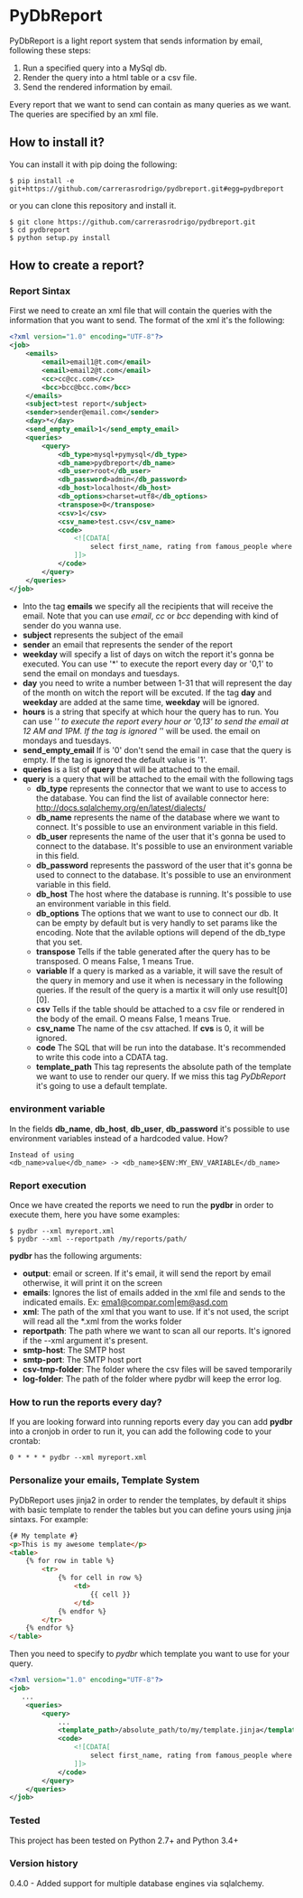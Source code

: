 PyDbReport
==========

PyDbReport is a light report system that sends information by email, following these steps:

1. Run a specified query into a MySql db.
2. Render the query into a html table or a csv file.
3. Send the rendered information by email.

Every report that we want to send can contain as many queries as we want. The queries are specified by
an xml file.


How to install it?
-----------------------
You can install it with pip doing the following:

    $ pip install -e git+https://github.com/carrerasrodrigo/pydbreport.git#egg=pydbreport

or you can clone this repository and install it.

    $ git clone https://github.com/carrerasrodrigo/pydbreport.git
    $ cd pydbreport
    $ python setup.py install


How to create a report?
-----------------------

### Report Sintax

First we need to create an xml file that will contain the queries with the information
that you want to send. The format of the xml it's the following:
```xml
<?xml version="1.0" encoding="UTF-8"?>
<job>
    <emails>
        <email>email1@t.com</email>
        <email>email2@t.com</email>
        <cc>cc@cc.com</cc>
        <bcc>bcc@bcc.com</bcc>
    </emails>
    <subject>test report</subject>
    <sender>sender@email.com</sender>
    <day>*</day>
    <send_empty_email>1</send_empty_email>
    <queries>
        <query>
            <db_type>mysql+pymysql</db_type>
            <db_name>pydbreport</db_name>
            <db_user>root</db_user>
            <db_password>admin</db_password>
            <db_host>localhost</db_host>
            <db_options>charset=utf8</db_options>
            <transpose>0</transpose>
            <csv>1</csv>
            <csv_name>test.csv</csv_name>
            <code>
                <![CDATA[
                    select first_name, rating from famous_people where age < 70;
                ]]>
            </code>
        </query>
    </queries>
</job>
```
 - Into the tag **emails** we specify all the recipients that will receive the email. Note that you can use *email*, *cc* or *bcc* depending with kind of sender do you wanna use.
 - **subject** represents the subject of the email
 - **sender** an email that represents the sender of the report
 - **weekday** will specify a list of days on witch the report it's gonna be executed.
 You can use '*' to execute the report every day or '0,1' to send
 the email on mondays and tuesdays.
 - **day** you need to write a number between 1-31 that will represent the day
of the month on witch the report will be excuted. If the tag **day** and **weekday** are
    added at the same time, **weekday** will be ignored.
 - **hours** is a string that specify at which hour the query has to run. You can use '*' to execute the report every hour or '0,13' to send the email at 12 AM and 1PM. If the tag is ignored '*' will be used.
 the email on mondays and tuesdays.
 - **send_empty_email** If is '0' don't send the email in case that the query is empty. If the tag is ignored the default value is '1'.
 - **queries** is a list of **query** that will be attached to the email.
 - **query** is a query that will be attached to the email with the following tags
    - **db_type** represents the connector that we want to use to access to the database. You can find the list of available connector here: http://docs.sqlalchemy.org/en/latest/dialects/
    - **db_name** represents the name of the database where we want to connect. It's possible to use an environment variable in this field.
    - **db_user** represents the name of the user that it's gonna be used to connect to the database. It's possible to use an environment variable in this field.
    - **db_password** represents the password of the user that it's gonna be used to connect to the database. It's possible to use an environment variable in this field.
    - **db_host** The host where the database is running. It's possible to use an environment variable in this field.
    - **db_options** The options that we want to use to connect our db. It can be empty by default but is very handly to set params like the encoding. Note that the avilable options will depend of the db_type that you set.
    - **transpose** Tells if the table generated after the query has to be transposed. O means False, 1 means True.
    - **variable** If a query is marked as a variable, it will save the result of the query in memory and use it when is necessary in the following queries. If the result of the query is a martix it will only use result[0][0].
    - **csv** Tells if the table should be attached to a csv file or rendered in the body of the email. O means False, 1 means True.
    - **csv_name** The name of the csv attached. If **cvs** is 0, it will be ignored.
    - **code** The SQL that will be run into the database. It's recommended to write this code into
        a CDATA tag.
    - **template_path** This tag represents the absolute path of the template we want to use to render our query. If we
        miss this tag *PyDbReport* it's going to use a default template.


### environment variable
In the fields **db_name**, **db_host**, **db_user**, **db_password** it's possible to use environment variables instead of a hardcoded value. How?

    Instead of using
    <db_name>value</db_name> -> <db_name>$ENV:MY_ENV_VARIABLE</db_name>

### Report execution

Once we have created the reports we need to run the **pydbr** in order to execute them,
here you have some examples:

    $ pydbr --xml myreport.xml
    $ pydbr --xml --reportpath /my/reports/path/


**pydbr** has the following arguments:

- **output**: email or screen. If it's email, it will send the report by email otherwise, it will print it on the screen
- **emails**: Ignores the list of emails added in the xml file and sends to the indicated emails. Ex: ema1@compar.com|em@asd.com
- **xml**: The path of the xml that you want to use. If it's not used, the script will read all the *.xml from the works folder
- **reportpath**: The path where we want to scan all our reports. It's ignored if the --xml argument it's present.
- **smtp-host**: The SMTP host
- **smtp-port**: The SMTP host port
- **csv-tmp-folder**: The folder where the csv files will be saved temporarily
- **log-folder**: The path of the folder where pydbr will keep the error log.


### How to run the reports every day?

If you are looking forward into running reports every day you can add **pydbr** into a cronjob in order to run it, you can add
the following code to your crontab:

    0 * * * * pydbr --xml myreport.xml


### Personalize your emails, Template System

PyDbReport uses jinja2 in order to render the templates, by default it ships with basic template
to render the tables but you can define yours using jinja sintaxs. For example:

```html
{# My template #}
<p>This is my awesome template</p>
<table>
    {% for row in table %}
        <tr>
            {% for cell in row %}
                <td>
                    {{ cell }}
                </td>
            {% endfor %}
        </tr>
    {% endfor %}
</table>
```

Then you need to specify to *pydbr* which template you want to use for your query.

```xml
<?xml version="1.0" encoding="UTF-8"?>
<job>
   ...
    <queries>
        <query>
            ...
            <template_path>/absolute_path/to/my/template.jinja</template_path>
            <code>
                <![CDATA[
                    select first_name, rating from famous_people where age < 70;
                ]]>
            </code>
        </query>
    </queries>
</job>
```

### Tested

This project has been tested on Python 2.7+ and Python 3.4+

### Version history

0.4.0 - Added support for multiple database engines via sqlalchemy.
